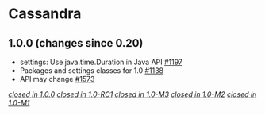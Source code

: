 # Cassandra

## 1.0.0 (changes since 0.20)

* settings: Use java.time.Duration in Java API [#1197](https://github.com/akka/alpakka/pull/1197)   
* Packages and settings classes for 1.0 [#1138](https://github.com/akka/alpakka/pull/1138)   
* API may change [#1573](https://github.com/akka/alpakka/pull/1573)   

[*closed in 1.0.0*](https://github.com/akka/alpakka/issues?q=is%3Aclosed+milestone%3A1.0.0+label%3Ap%3Acassandra)
[*closed in 1.0-RC1*](https://github.com/akka/alpakka/issues?q=is%3Aclosed+milestone%3A1.0-RC1+label%3Ap%3Acassandra)
[*closed in 1.0-M3*](https://github.com/akka/alpakka/issues?q=is%3Aclosed+milestone%3A1.0-M3+label%3Ap%3Acassandra)
[*closed in 1.0-M2*](https://github.com/akka/alpakka/issues?q=is%3Aclosed+milestone%3A1.0-M2+label%3Ap%3Acassandra)
[*closed in 1.0-M1*](https://github.com/akka/alpakka/issues?q=is%3Aclosed+milestone%3A1.0-M1+label%3Ap%3Acassandra)
